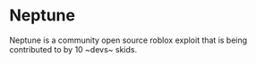 # Neptune
Neptune is a community open source roblox exploit that is being contributed to by 10 ~devs~ skids.
